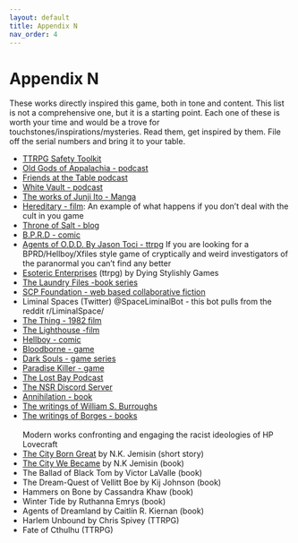```yaml
---
layout: default
title: Appendix N
nav_order: 4
---
```


# Appendix N
These works directly inspired this game, both in tone and content. This list is not a comprehensive one, but it is a starting point. Each one of these is worth your time and would be a trove for touchstones/inspirations/mysteries. Read them, get inspired by them. File off the serial numbers and bring it to your table.

- [TTRPG Safety Toolkit](https://drive.google.com/drive/folders/114jRmhzBpdqkAlhmveis0nmW73qkAZCj)
- [Old Gods of Appalachia - podcast](https://oldgodsofappalachia.com/about)
- [Friends at the Table podcast](https://friendsatthetable.net/)
- [White Vault - podcast](https://thewhitevault.com/)
- [The works of Junji Ito - Manga](https://en.wikipedia.org/wiki/Junji_Ito)
- [Hereditary - film](https://en.wikipedia.org/wiki/Hereditary_(film)): An example of what happens if you don’t deal with the cult in you game
- [Throne of Salt - blog](http://throneofsalt.blogspot.com/)
- [B.P.R.D - comic](https://en.wikipedia.org/wiki/Bureau_for_Paranormal_Research_and_Defense)
- [Agents of O.D.D. By Jason Toci - ttrpg](https://jasontocci.itch.io/agents-of-the-odd) If you are looking for a BPRD/Hellboy/Xfiles style game of cryptically and weird investigators of the paranormal you can’t find any better
- [Esoteric Enterprises](https://www.drivethrurpg.com/product/297833/Esoteric-Enterprises--Complete) (ttrpg) by Dying Stylishly Games 
- [The Laundry Files -book series](https://en.wikipedia.org/wiki/The_Laundry_Files)
- [SCP Foundation - web based collaborative fiction](http://www.scpwiki.com/)
- Liminal Spaces (Twitter) @SpaceLiminalBot - this bot pulls from the reddit r/LiminalSpace/
- [The Thing - 1982 film](https://en.wikipedia.org/wiki/The_Thing_(1982_film))
- [The Lighthouse -film](https://en.wikipedia.org/wiki/The_Lighthouse_(2019_film))
- [Hellboy - comic](https://en.wikipedia.org/wiki/Hellboy)
- [Bloodborne - game](https://en.wikipedia.org/wiki/Bloodborne)
- [Dark Souls - game series](https://en.wikipedia.org/wiki/Dark_Souls)
- [Paradise Killer - game](https://store.steampowered.com/app/1160220/Paradise_Killer/)
- [The Lost Bay Podcast](https://thelostbayrpg.blogspot.com/)
- [The NSR Discord Server](https://discord.io/newschoolrevolution)
- [Annihilation - book](https://en.wikipedia.org/wiki/Annihilation_(VanderMeer_novel))
- [The writings of William S. Burroughs](https://en.wikipedia.org/wiki/William_S._Burroughs)
- [The writings of Borges - books](https://en.wikipedia.org/wiki/Jorge_Luis_Borges)
<br><br>
Modern works confronting and engaging the racist ideologies of HP Lovecraft
- [The City Born Great](https://www.tor.com/2016/09/28/the-city-born-great/) by N.K. Jemisin (short story)
- [The City We Became](https://www.tor.com/2020/07/07/the-soul-of-a-city-the-city-we-became-by-n-k-jemisin/) by N.K Jemisin (book)
- The Ballad of Black Tom by Victor LaValle (book)
- The Dream-Quest of Vellitt Boe by Kij Johnson (book)
- Hammers on Bone by Cassandra Khaw (book)
- Winter Tide by Ruthanna Emrys (book)
- Agents of Dreamland by Caitlín R. Kiernan (book)
- Harlem Unbound by Chris Spivey (TTRPG)
- Fate of Cthulhu (TTRPG)
